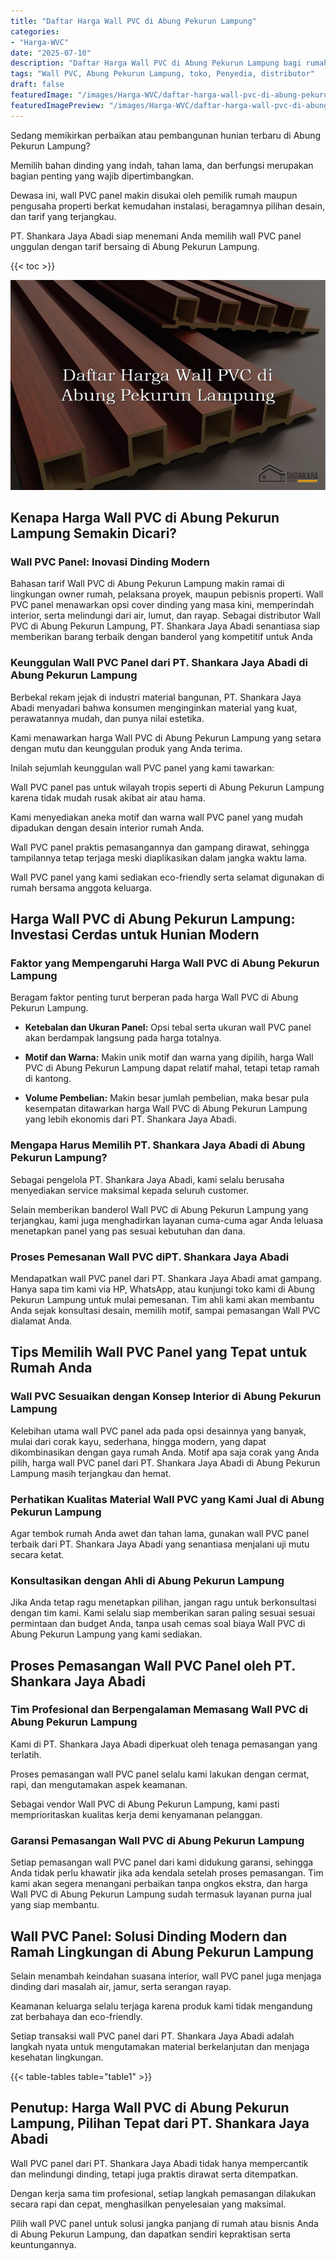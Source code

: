 ```yaml
---
title: "Daftar Harga Wall PVC di Abung Pekurun Lampung"
categories:
- "Harga-WVC"
date: "2025-07-10"
description: "Daftar Harga Wall PVC di Abung Pekurun Lampung bagi rumah, kantor, serta gerai. Panel unggulan, variasi motif, pilihan warna modern, beserta servis penempatan oleh teknisi ahli serta garansi resmi!|Servis penjualan Wall PVC di Abung Pekurun Lampung bagi kebutuhan rumah, perkantoran, atau ritel, beserta produk unggulan dan instalasi oleh tenaga ahli profesional serta jaminan resmi.|Alternatif Wall PVC di Abung Pekurun Lampung yang terbukti bagi rumah, kantor, dan gerai, bersama panel berkualitas dan instalasi ditangani oleh tim profesional dan kepastian resmi.|Penjualan Wall PVC di Abung Pekurun Lampung untuk hunian, office, dan ritel, dengan produk berkualitas dan instalasi oleh tenaga ahli ahli, lengkap dengan jaminan resmi.}"
tags: "Wall PVC, Abung Pekurun Lampung, toko, Penyedia, distributor"
draft: false
featuredImage: "/images/Harga-WVC/daftar-harga-wall-pvc-di-abung-pekurun-lampung.png"
featuredImagePreview: "/images/Harga-WVC/daftar-harga-wall-pvc-di-abung-pekurun-lampung.png"
---
```


Sedang memikirkan perbaikan atau pembangunan hunian terbaru di Abung Pekurun Lampung?

Memilih bahan dinding yang indah, tahan lama, dan berfungsi merupakan bagian penting yang wajib dipertimbangkan.

Dewasa ini, wall PVC panel makin disukai oleh pemilik rumah maupun pengusaha properti berkat kemudahan instalasi, beragamnya pilihan desain, dan tarif yang terjangkau.

PT. Shankara Jaya Abadi siap menemani Anda memilih wall PVC panel unggulan dengan tarif bersaing di Abung Pekurun Lampung.

{{< toc >}}

![Daftar Harga Wall PVC di Abung Pekurun Lampung](/images/Harga-WVC/Daftar-Harga-Wall-PVC-di-Abung-Pekurun-Lampung.png)


## Kenapa Harga Wall PVC di Abung Pekurun Lampung Semakin Dicari?

### Wall PVC Panel: Inovasi Dinding Modern

Bahasan tarif Wall PVC di Abung Pekurun Lampung makin ramai di lingkungan owner rumah, pelaksana proyek, maupun pebisnis properti. Wall PVC panel menawarkan opsi cover dinding yang masa kini, memperindah interior, serta melindungi dari air, lumut, dan rayap. Sebagai distributor Wall PVC di Abung Pekurun Lampung, PT. Shankara Jaya Abadi senantiasa siap memberikan barang terbaik dengan banderol yang kompetitif untuk Anda

### Keunggulan Wall PVC Panel dari PT. Shankara Jaya Abadi di Abung Pekurun Lampung

Berbekal rekam jejak di industri material bangunan, PT. Shankara Jaya Abadi menyadari bahwa konsumen menginginkan material yang kuat, perawatannya mudah, dan punya nilai estetika.

Kami menawarkan harga Wall PVC di Abung Pekurun Lampung yang setara dengan mutu dan keunggulan produk yang Anda terima.

Inilah sejumlah keunggulan wall PVC panel yang kami tawarkan:

Wall PVC panel pas untuk wilayah tropis seperti di Abung Pekurun Lampung karena tidak mudah rusak akibat air atau hama.

Kami menyediakan aneka motif dan warna wall PVC panel yang mudah dipadukan dengan desain interior rumah Anda.

Wall PVC panel praktis pemasangannya dan gampang dirawat, sehingga tampilannya tetap terjaga meski diaplikasikan dalam jangka waktu lama.

Wall PVC panel yang kami sediakan eco-friendly serta selamat digunakan di rumah bersama anggota keluarga.

## Harga Wall PVC di Abung Pekurun Lampung: Investasi Cerdas untuk Hunian Modern

### Faktor yang Mempengaruhi Harga Wall PVC di Abung Pekurun Lampung

Beragam faktor penting turut berperan pada harga Wall PVC di Abung Pekurun Lampung.

- **Ketebalan dan Ukuran Panel:** Opsi tebal serta ukuran wall PVC panel akan berdampak langsung pada harga totalnya.

- **Motif dan Warna:** Makin unik motif dan warna yang dipilih, harga Wall PVC di Abung Pekurun Lampung dapat relatif mahal, tetapi tetap ramah di kantong.

- **Volume Pembelian:** Makin besar jumlah pembelian, maka besar pula kesempatan ditawarkan harga Wall PVC di Abung Pekurun Lampung yang lebih ekonomis dari PT. Shankara Jaya Abadi.

### Mengapa Harus Memilih PT. Shankara Jaya Abadi di Abung Pekurun Lampung?

Sebagai pengelola PT. Shankara Jaya Abadi, kami selalu berusaha menyediakan service maksimal kepada seluruh customer.

Selain memberikan banderol Wall PVC di Abung Pekurun Lampung yang terjangkau, kami juga menghadirkan layanan cuma-cuma agar Anda leluasa menetapkan panel yang pas sesuai kebutuhan dan dana.

### Proses Pemesanan Wall PVC diPT. Shankara Jaya Abadi

Mendapatkan wall PVC panel dari PT. Shankara Jaya Abadi amat gampang. Hanya sapa tim kami via HP, WhatsApp, atau kunjungi toko kami di Abung Pekurun Lampung untuk mulai pemesanan. Tim ahli kami akan membantu Anda sejak konsultasi desain, memilih motif, sampai pemasangan Wall PVC dialamat Anda.

## Tips Memilih Wall PVC Panel yang Tepat untuk Rumah Anda

### Wall PVC Sesuaikan dengan Konsep Interior di Abung Pekurun Lampung

Kelebihan utama wall PVC panel ada pada opsi desainnya yang banyak, mulai dari corak kayu, sederhana, hingga modern, yang dapat dikombinasikan dengan gaya rumah Anda. Motif apa saja corak yang Anda pilih, harga wall PVC panel dari PT. Shankara Jaya Abadi di Abung Pekurun Lampung masih terjangkau dan hemat.

### Perhatikan Kualitas Material Wall PVC yang Kami Jual di Abung Pekurun Lampung

Agar tembok rumah Anda awet dan tahan lama, gunakan wall PVC panel terbaik dari PT. Shankara Jaya Abadi yang senantiasa menjalani uji mutu secara ketat.

### Konsultasikan dengan Ahli di Abung Pekurun Lampung

Jika Anda tetap ragu menetapkan pilihan, jangan ragu untuk berkonsultasi dengan tim kami. Kami selalu siap memberikan saran paling sesuai sesuai permintaan dan budget Anda, tanpa usah cemas soal biaya Wall PVC di Abung Pekurun Lampung yang kami sediakan.

## Proses Pemasangan Wall PVC Panel oleh PT. Shankara Jaya Abadi

### Tim Profesional dan Berpengalaman Memasang Wall PVC di Abung Pekurun Lampung

Kami di PT. Shankara Jaya Abadi diperkuat oleh tenaga pemasangan yang terlatih.

Proses pemasangan wall PVC panel selalu kami lakukan dengan cermat, rapi, dan mengutamakan aspek keamanan.

Sebagai vendor Wall PVC di Abung Pekurun Lampung, kami pasti memprioritaskan kualitas kerja demi kenyamanan pelanggan.

### Garansi Pemasangan Wall PVC di Abung Pekurun Lampung

Setiap pemasangan wall PVC panel dari kami didukung garansi, sehingga Anda tidak perlu khawatir jika ada kendala setelah proses pemasangan. Tim kami akan segera menangani perbaikan tanpa ongkos ekstra, dan harga Wall PVC di Abung Pekurun Lampung sudah termasuk layanan purna jual yang siap membantu.

## Wall PVC Panel: Solusi Dinding Modern dan Ramah Lingkungan di Abung Pekurun Lampung

Selain menambah keindahan suasana interior, wall PVC panel juga menjaga dinding dari masalah air, jamur, serta serangan rayap.

Keamanan keluarga selalu terjaga karena produk kami tidak mengandung zat berbahaya dan eco-friendly.

Setiap transaksi wall PVC panel dari PT. Shankara Jaya Abadi adalah langkah nyata untuk mengutamakan material berkelanjutan dan menjaga kesehatan lingkungan.

{{< table-tables table="table1" >}}

## Penutup: Harga Wall PVC di Abung Pekurun Lampung, Pilihan Tepat dari PT. Shankara Jaya Abadi

Wall PVC panel dari PT. Shankara Jaya Abadi tidak hanya mempercantik dan melindungi dinding, tetapi juga praktis dirawat serta ditempatkan.

Dengan kerja sama tim profesional, setiap langkah pemasangan dilakukan secara rapi dan cepat, menghasilkan penyelesaian yang maksimal.

Pilih wall PVC panel untuk solusi jangka panjang di rumah atau bisnis Anda di Abung Pekurun Lampung, dan dapatkan sendiri kepraktisan serta keuntungannya.
